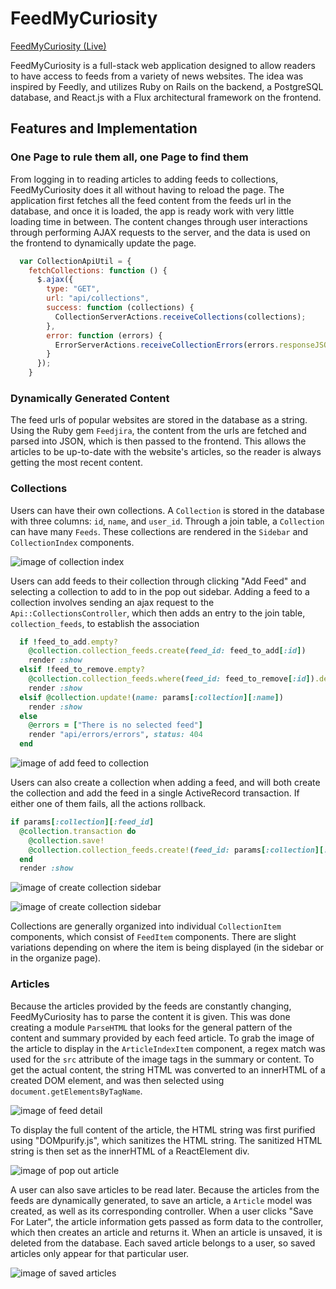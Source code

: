 # FeedMyCuriosity

[FeedMyCuriosity (Live)][heroku]

[heroku]: http://www.feedmycuriosity.site/
[feedly]: https://feedly.com/i/welcome

FeedMyCuriosity is a full-stack web application designed to allow readers to have access to feeds from a variety of news websites. The idea was inspired by Feedly, and utilizes Ruby on Rails on the backend, a PostgreSQL database, and React.js with a Flux architectural framework on the frontend.

## Features and Implementation

### One Page to rule them all, one Page to find them

From logging in to reading articles to adding feeds to collections, FeedMyCuriosity does it all without having to reload the page. The application first fetches all the feed content from the feeds url in the database, and once it is loaded, the app is ready work with very little loading time in between. The content changes through user interactions through performing AJAX requests to the server, and the data is used on the frontend to dynamically update the page.

```javascript
  var CollectionApiUtil = {
    fetchCollections: function () {
      $.ajax({
        type: "GET",
        url: "api/collections",
        success: function (collections) {
          CollectionServerActions.receiveCollections(collections);
        },
        error: function (errors) {
          ErrorServerActions.receiveCollectionErrors(errors.responseJSON);
        }
      });
    }
```

### Dynamically Generated Content
  The feed urls of popular websites are stored in the database as a string. Using the Ruby gem `Feedjira`, the content from the urls are fetched and parsed into JSON, which is then passed to the frontend. This allows the articles to be up-to-date with the website's articles, so the reader is always getting the most recent content.

### Collections
  Users can have their own collections. A `Collection` is stored in the database with three columns: `id`, `name`, and `user_id`. Through a join table, a `Collection` can have many `Feeds`. These collections are rendered in the `Sidebar` and `CollectionIndex` components.

  ![image of collection index][collection-index]

  Users can add feeds to their collection through clicking "Add Feed" and selecting a collection to add to in the pop out sidebar. Adding a feed to a collection involves sending an ajax request to the `Api::CollectionsController`, which then adds an entry to the join table, `collection_feeds`, to establish the association

  ```ruby
    if !feed_to_add.empty?
      @collection.collection_feeds.create(feed_id: feed_to_add[:id])
      render :show
    elsif !feed_to_remove.empty?
      @collection.collection_feeds.where(feed_id: feed_to_remove[:id]).destroy_all
      render :show
    elsif @collection.update!(name: params[:collection][:name])
      render :show
    else
      @errors = ["There is no selected feed"]
      render "api/errors/errors", status: 404
    end
  ```

  ![image of add feed to collection][add-feed-sidebar]

  Users can also create a collection when adding a feed, and will both create the collection and add the feed in a single ActiveRecord transaction. If either one of them fails, all the actions rollback.

  ```ruby
  if params[:collection][:feed_id]
    @collection.transaction do
      @collection.save!
      @collection.collection_feeds.create!(feed_id: params[:collection][:feed_id])
    end
    render :show
  ```

  ![image of create collection sidebar][create-collection]

  ![image of create collection sidebar][create-collection-added]

  Collections are generally organized into individual `CollectionItem` components, which consist of `FeedItem` components. There are slight variations depending on where the item is being displayed (in the sidebar or in the organize page).

### Articles

  Because the articles provided by the feeds are constantly changing, FeedMyCuriosity has to parse the content it is given. This was done creating a module `ParseHTML` that looks for the general pattern of the content and summary provided by each feed article. To grab the image of the article to display in the `ArticleIndexItem` component, a regex match was used for the `src` attribute of the image tags in the summary or content. To get the actual content, the string HTML was converted to an innerHTML of a created DOM element, and was then selected using `document.getElementsByTagName`.

  ![image of feed detail][feed-detail]

  To display the full content of the article, the HTML string was first purified using "DOMpurify.js", which sanitizes the HTML string. The sanitized HTML string is then set as the innerHTML of a ReactElement div.

  ![image of pop out article][article-detail]

  A user can also save articles to be read later. Because the articles from the feeds are dynamically generated, to save an article, a `Article` model was created, as well as its corresponding controller. When a user clicks "Save For Later", the article information gets passed as form data to the controller, which then creates an article and returns it. When an article is unsaved, it is deleted from the database. Each saved article belongs to a user, so saved articles only appear for that particular user.

  ![image of saved articles][saved-articles]

  [collection-index]: ./docs/screen-shots/SidebarCollectionIndex.png
  [add-feed-sidebar]: ./docs/screen-shots/AddFeedSidebarCropped.png
  [create-collection]: ./docs/screen-shots/CreateCollection.png
  [create-collection-added]: ./docs/screen-shots/CreateCollectionAdded.png
  [feed-detail]: ./docs/screen-shots/FeedDetail.png
  [article-detail]:./docs/screen-shots/ArticleDetail.png
  [saved-articles]: ./docs/screen-shots/SavedArticles.png
